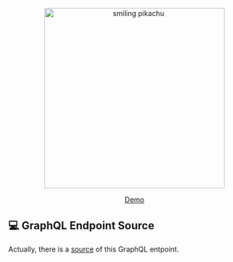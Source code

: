 <p align="center">
  <a href="https://pokemonlist.netlify.com/">
    <img alt="smiling pikachu" src="https://media1.giphy.com/media/39GAXpLVKvYRO/giphy.gif" width="360" />
    <p align="center">Demo<p>
  </a>
</p>

## 💻 GraphQL Endpoint Source

Actually, there is a [source](https://github.com/lucasbento/graphql-pokemon) of this GraphQL entpoint.
